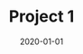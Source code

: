 ---
layout: ../../layouts/PortfolioLayout.astro
title : 'Project 1'
date : '2020-01-01'
teaserimage :
---